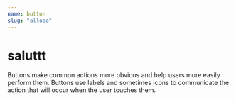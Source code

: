 ```yaml
---
name: button
slug: "allooo"
---
```


# saluttt

Buttons make common actions more obvious and help users more easily perform them. Buttons use labels and sometimes icons to communicate the action that will occur when the user touches them.

